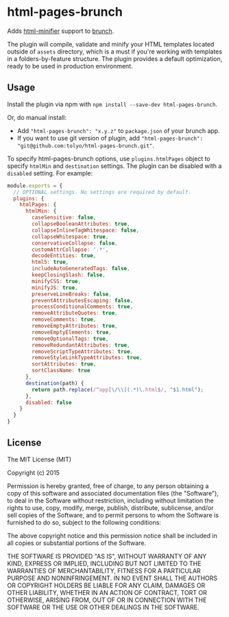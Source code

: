 # html-pages-brunch
Adds [html-minifier](https://github.com/kangax/html-minifier) support to
[brunch](http://brunch.io).

The plugin will compile, validate and minify your HTML templates located outside of `assets` directory, which is a must if you're working
with templates in a folders-by-feature structure. The plugin provides a default optimization, ready to be 
used in production environment.

## Usage
Install the plugin via npm with `npm install --save-dev html-pages-brunch`.

Or, do manual install:

* Add `"html-pages-brunch": "x.y.z"` to `package.json` of your brunch app.
* If you want to use git version of plugin, add
`"html-pages-brunch": "git@github.com:tolyo/html-pages-brunch.git"`.

To specify html-pages-brunch options, use `plugins.htmlPages` object to specify `htmlMin` and `destination` settings.
The plugin can be disabled with a `disabled` setting.
For example:

```javascript
module.exports = {
  // OPTIONAL settings. No settings are required by default. 
  plugins: {
    htmlPages: {
      htmlMin: {
        caseSensitive: false,
        collapseBooleanAttributes: true,
        collapseInlineTagWhitespace: false,
        collapseWhitespace: true,
        conservativeCollapse: false,
        customAttrCollapse: '.*',
        decodeEntities: true,
        html5: true,
        includeAutoGeneratedTags: false,
        keepClosingSlash: false,
        minifyCSS: true,
        minifyJS: true,
        preserveLineBreaks: false,
        preventAttributesEscaping: false,
        processConditionalComments: true,
        removeAttributeQuotes: true,
        removeComments: true,
        removeEmptyAttributes: true,
        removeEmptyElements: true,
        removeOptionalTags: true,
        removeRedundantAttributes: true,
        removeScriptTypeAttributes: true,
        removeStyleLinkTypeAttributes: true,
        sortAttributes: true,
        sortClassName: true    
      },
      destination(path) {
        return path.replace(/^app[\/\\](.*)\.html$/, "$1.html");
      },
      disabled: false
    }
  }
}
```

## License

The MIT License (MIT)

Copyright (c) 2015

Permission is hereby granted, free of charge, to any person obtaining a copy
of this software and associated documentation files (the "Software"), to deal
in the Software without restriction, including without limitation the rights
to use, copy, modify, merge, publish, distribute, sublicense, and/or sell
copies of the Software, and to permit persons to whom the Software is
furnished to do so, subject to the following conditions:

The above copyright notice and this permission notice shall be included in all
copies or substantial portions of the Software.

THE SOFTWARE IS PROVIDED "AS IS", WITHOUT WARRANTY OF ANY KIND, EXPRESS OR
IMPLIED, INCLUDING BUT NOT LIMITED TO THE WARRANTIES OF MERCHANTABILITY,
FITNESS FOR A PARTICULAR PURPOSE AND NONINFRINGEMENT. IN NO EVENT SHALL THE
AUTHORS OR COPYRIGHT HOLDERS BE LIABLE FOR ANY CLAIM, DAMAGES OR OTHER
LIABILITY, WHETHER IN AN ACTION OF CONTRACT, TORT OR OTHERWISE, ARISING FROM,
OUT OF OR IN CONNECTION WITH THE SOFTWARE OR THE USE OR OTHER DEALINGS IN THE
SOFTWARE.

